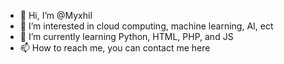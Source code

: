 - 👋 Hi, I’m @Myxhil
- 👀 I’m interested in cloud computing, machine learning, AI, ect
- 🌱 I’m currently learning Python, HTML, PHP, and JS 
- 📫 How to reach me, you can contact me here

<!---
Myxhil/Myxhil is a ✨ special ✨ repository because its `README.md` (this file) appears on your GitHub profile.
You can click the Preview link to take a look at your changes.
--->
